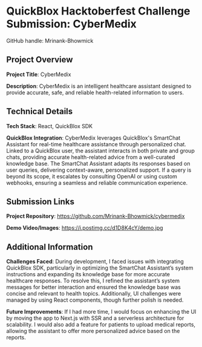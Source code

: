 # QuickBlox Hacktoberfest Challenge Submission: CyberMedix

GitHub handle: Mrinank-Bhowmick

## Project Overview

**Project Title**: CyberMedix

**Description**: CyberMedix is an intelligent healthcare assistant designed to provide accurate, safe, and reliable health-related information to users.

## Technical Details

**Tech Stack**: React, QuickBlox SDK

**QuickBlox Integration**: CyberMedix leverages QuickBlox's SmartChat Assistant for real-time healthcare assistance through personalized chat. Linked to a QuickBlox user, the assistant interacts in both private and group chats, providing accurate health-related advice from a well-curated knowledge base. The SmartChat Assistant adapts its responses based on user queries, delivering context-aware, personalized support. If a query is beyond its scope, it escalates by consulting OpenAI or using custom webhooks, ensuring a seamless and reliable communication experience.

## Submission Links

**Project Repository**: https://github.com/Mrinank-Bhowmick/cybermedix

**Demo Video/Images**: https://i.postimg.cc/d1D8K4cY/demo.jpg

## Additional Information

**Challenges Faced**: During development, I faced issues with integrating QuickBlox SDK, particularly in optimizing the SmartChat Assistant’s system instructions and expanding its knowledge base for more accurate healthcare responses. To resolve this, I refined the assistant’s system messages for better interaction and ensured the knowledge base was concise and relevant to health topics. Additionally, UI challenges were managed by using React components, though further polish is needed.

**Future Improvements**: If I had more time, I would focus on enhancing the UI by moving the app to Next.js with SSR and a serverless architecture for scalability. I would also add a feature for patients to upload medical reports, allowing the assistant to offer more personalized advice based on the reports.
